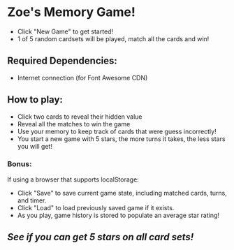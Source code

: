 # Zoe's Memory Game!
* Click "New Game" to get started!
* 1 of 5 random cardsets will be played, match all the cards and win! 
## Required Dependencies:
* Internet connection (for Font Awesome CDN)
## How to play:
* Click two cards to reveal their hidden value
* Reveal all the matches to win the game
* Use your memory to keep track of cards that were guess incorrectly!
* You start a new game with 5 stars, the more turns it takes, the less stars you will get!
### Bonus:
If using a browser that supports localStorage:
* Click "Save" to save current game state, including matched cards, turns, and timer.
* Click "Load" to load previously saved game if it exists.
* As you play, game history is stored to populate an average star rating!

## _See if you can get 5 stars on all card sets!_